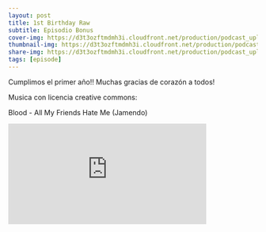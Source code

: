```yaml
---
layout: post
title: 1st Birthday Raw
subtitle: Episodio Bonus
cover-img: https://d3t3ozftmdmh3i.cloudfront.net/production/podcast_uploaded_nologo400/14743809/14743809-1619370372653-eb16be7dd0aee.jpg
thumbnail-img: https://d3t3ozftmdmh3i.cloudfront.net/production/podcast_uploaded_nologo400/14743809/14743809-1619370372653-eb16be7dd0aee.jpg
share-img: https://d3t3ozftmdmh3i.cloudfront.net/production/podcast_uploaded_nologo400/14743809/14743809-1619370372653-eb16be7dd0aee.jpg
tags: [episode]
---
```


Cumplimos el primer año!!
Muchas gracias de corazón a todos!

Musica con licencia creative commons: 

 Blood - All My Friends Hate Me (Jamendo)
<iframe src='https://podcasters.spotify.com/pod/show/geekingzone/embed/episodes/1st-Birthday-Raw-e1hlkbj' height='204px' width='400px' frameborder='0' scrolling='no'></iframe>